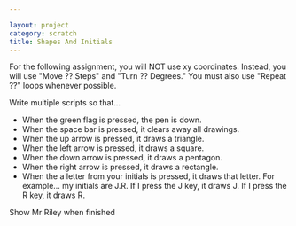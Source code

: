 ```yaml
---

layout: project
category: scratch
title: Shapes And Initials
---
```


For the following assignment, you will NOT use xy coordinates. Instead, you will use "Move ?? Steps" and "Turn ?? Degrees." You must also use "Repeat ??" loops whenever possible.

Write multiple scripts so that...
  -  When the green flag is pressed, the pen is down.
  -  When the space bar is pressed, it clears away all drawings.
  -  When the up arrow is pressed, it draws a triangle.
  -  When the left arrow is pressed, it draws a square.
  -  When the down arrow is pressed, it draws a pentagon.
  -  When the right arrow is pressed, it draws a rectangle.
  -  When the a letter from your initials is pressed, it draws that letter. For example... my initials are J.R. If I press the J key, it draws J. If I press the R key, it draws R.



Show Mr Riley when finished